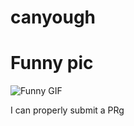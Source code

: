 # canyough


# Funny pic
![Funny GIF](https://www.google.com/url?sa=i&url=https%3A%2F%2Ftenor.com%2Fview%2Fcrycat-crying-cat-crying-cat-thumbs-up-thumbs-up-ok-gif-22851318&psig=AOvVaw03eM8yzYA0VlXoFIviPT6y&ust=1692988003096000&source=images&cd=vfe&opi=89978449&ved=0CA8QjRxqFwoTCPi-rvb19YADFQAAAAAdAAAAABAE)


I can properly submit a PRg